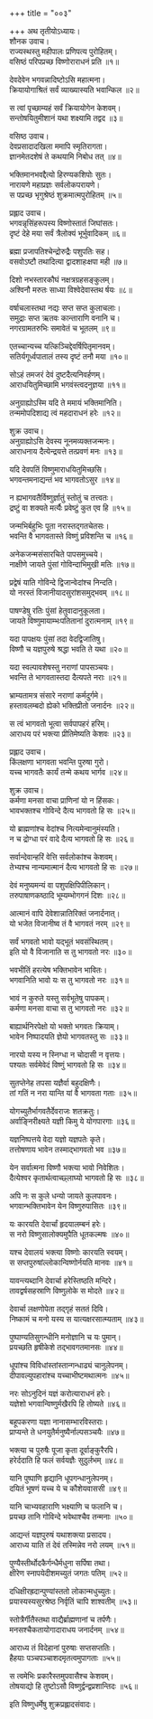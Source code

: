 +++
title = "००३"

+++
अथ तृतीयोऽध्यायः।  
शौनक उवाच।  
राज्यस्थस्तु महीपालः प्रणिपत्य पुरोहितम्।  
वसिष्ठं परिपप्रच्छ विष्णोराराधनं प्रति ॥१॥

देवदेवेन भगवन्नादिष्टोऽसि महात्मना।  
क्रियायोगाश्रितं सर्वं व्याख्यास्यति भवान्किल ॥२॥

स त्वां पृच्छाम्यहं सर्वं क्रियायोगेन केशवम्।  
सन्तोषयितुमीशानं यथा शक्ष्यामि तद्वद ॥३॥

वसिष्ठ उवाच।  
देवप्रसादादखिला ममापि स्मृतिरागता।  
ज्ञानमेतदशेषं ते कथयामि निबोध तत् ॥४॥

भक्तिमानभवद्दैत्यो हिरण्यकशिपोः सुतः।  
नारायणे महाप्रज्ञः सर्वलोकपरायणे।  
स पप्रच्छ भृगुश्रेष्ठं शुक्रमात्मपुरोहितम् ॥५॥

प्रह्लाद उवाच।  
भगवन्नृसिंहरूपस्य विष्णोस्तातं जिघांसतः।  
दृष्टं देहे मया सर्वं त्रैलोक्यं भूर्भुवादिकम् ॥६॥

ब्रह्मा प्रजापतिश्चेन्द्रोरुद्रैः पशुपतिः सह।  
वसवोऽष्टौ तथादित्या द्वादशाहःक्षपा मही ॥७॥

दिशो नभस्तारकौघं नक्षत्रग्रहसङ्कुलम्।  
अश्विनौ मरुतः साध्या विश्वेदेवास्तथ र्षयः ॥८॥

वर्षाचलास्तथा नद्यः सप्त सप्त कुलाचलाः।  
समुद्राः सप्त ऋतवः कान्ताराणि वनानि च।  
नगरग्रामतरुभिः समावेतं च भूतलम् ॥९॥

एतच्चान्यच्च यत्किञ्चिद्देवर्षिपितृमानवम्।  
सतिर्यगूर्ध्वपातालं तस्य दृष्टं तनौ मया ॥१०॥

सोऽहं तमजरं देवं दुष्टदैत्यनिवर्हणम्।  
आराधयितुमिच्छामि भगवंस्त्वदनुज्ञया ॥११॥

अनुग्राह्योऽस्मि यदि ते ममायं भक्तिमानिति।  
तन्ममोपदिशाद्य त्वं महदाराधनं हरेः ॥१२॥

शुक्र उवाच।  
अनुग्राह्योऽसि देवस्य नूनमव्यक्तजन्मनः।  
आराधनाय दैत्येन्द्रयत्ते तत्प्रवणं मनः ॥१३॥

यदि देवपतिं विष्णुमाराधयितुमिच्छसि।  
भगवन्तमनाद्यन्तं भव भागवतोऽसुर ॥१४॥

न ह्यभागवतैर्विष्णुर्ज्ञातुं स्तोतुं च तत्त्वतः।  
द्रष्टुं वा शक्यते मर्त्यैः प्रवेष्टुं कुत एव हि ॥१५॥

जन्मभिर्बहुभिः पूता नरास्तद्गतचेतसः।  
भवन्ति वै भागवतास्ते विष्णुं प्रविशन्ति च ॥१६॥

अनेकजन्मसंसारचिते पापसमुच्चये।  
नाक्षीणे जायते पुंसां गोविन्दाभिमुखी मतिः ॥१७॥

प्रद्वेषं याति गोविन्दे द्विजान्वेदांश्च निन्दति।  
यो नरस्तं विजानीयादसुरांशसमुद्भवम् ॥१८॥

पाषण्डेषु रतिः पुंसां हेतुवादानुकूलता।  
जायते विष्णुमायाम्भःपतितानां दुरात्मनाम् ॥१९॥

यदा पापक्षयः पुंसां तदा वेदद्विजातिषु।  
विष्णौ च यज्ञपुरुषे श्रद्धा भवति ते यथा ॥२०॥

यदा स्वल्पावशेषस्तु नराणां पापसञ्चयः।  
भवन्ति ते भागवतास्तदा दैत्यपते नराः ॥२१॥

भ्राम्यतामत्र संसारे नराणां कर्मदुर्गमे।  
हस्तावलम्बदो ह्येको भक्तिप्रीतो जनार्दनः ॥२२॥

स त्वं भागवतो भूत्वा सर्वपापहरं हरिम्।  
आराधय परं भक्त्या प्रीतिमेष्यति केशवः ॥२३॥

प्रह्लाद उवाच।  
किंलक्षणा भागवता भवन्ति पुरुषा गुरो।  
यच्च भागवतैः कार्यं तन्मे कथय भार्गव ॥२४॥

शुक्र उवाच।  
कर्मणा मनसा वाचा प्राणिनां यो न हिंसकः।  
भावभक्तश्च गोविन्दे दैत्य भागवतो हि सः ॥२५॥

यो ब्राह्मणांश्च वेदांश्च नित्यमेन्वानुमंस्यति।  
न च द्रोग्धा परं वादे दैत्य भागवतो हि सः ॥२६॥

सर्वान्देवान्हरिं वेत्ति सर्वलोकांश्च केशवम्।  
तेभ्यश्च नान्यमात्मानं दैत्य भागवतो हि सः ॥२७॥

देवं मनुष्यमन्यं वा पशुपक्षिपिपीलिकान्।  
तरुपाषाणकष्ठादि भूम्यम्भोगगनं दिशः ॥२८॥

आत्मानं वापि देवेशान्नातिरिक्तं जनार्दनात्।  
यो भजेत विजानीष्व तं वै भागवतं नरम् ॥२९॥

सर्वं भगवतो भावो यद्भूतं भवसंस्थितम्।  
इति यो वै विजानाति स तु भागवतो नरः ॥३०॥

भवभीतिं हरत्येष भक्तिभावेन भावितः।  
भगवानिति भावो यः स तु भागवतो नरः ॥३१॥

भावं न कुरुते यस्तु सर्वभूतेषु पापकम्।  
कर्मणा मनसा वाचा स तु भागवतो नरः ॥३२॥

बाह्यार्थनिरपेक्षो यो भक्तो भगवतः क्रियाम्।  
भावेन निष्पादयति ज्ञेयो भागवतस्तु सः ॥३३॥

नारयो यस्य न स्निग्धा न चोदासी न वृत्तयः।  
पश्यतः सर्वमेवेदं विष्णुं भागवतो हि सः ॥३४॥

सुतप्तेनेह तपसा यज्ञैर्वा बहुदक्षिणैः।  
तां गतिं न नरा यान्ति यां वै भागवता गताः ॥३५॥

योगच्युतैर्भागवतैर्देवराजः शतक्रतुः।  
अर्वाङ्निरीक्ष्यते यज्ञी किमु ये योगपारगाः ॥३६॥

यज्ञनिष्पत्तये वेदा यज्ञो यज्ञपतेः कृते।  
तत्तोषणाय भावेन तस्माद्भागवतो भव ॥३७॥

येन सर्वात्मना विष्णौ भक्त्या भावो निवेशितः।  
दैत्येश्वर कृतार्थत्वाच्छ्लाघ्यो भागवतो हि सः ॥३८॥

अपि नः स कुले धन्यो जायते कुलपावनः।  
भगवान्भक्तिभावेन येन विष्णुरुपासितः ॥३९॥

यः कारयति देवार्चां हृदयालम्बनं हरेः।  
स नरो विष्णुसालोक्यमुपैति धूतकल्मषः ॥४०॥

यश्च देवालयं भक्त्या विष्णोः कारयति स्वयम्।  
स सप्तपुरुषांल्लोकान्विष्णोर्नयति मानवः ॥४१॥

यावन्त्यब्दानि देवार्चा हरेस्तिष्ठति मन्दिरे।  
तावद्वर्षसहस्राणि विष्णुलोके स मोदते ॥४२॥

देवार्चा लक्षणोपेता तद्गृहं सततं दिवि।  
निष्कामं च मनो यस्य स यात्यक्षरसात्म्यताम् ॥४३॥

पुष्पाण्यतिसुगन्धीनि मनोज्ञानि च यः पुमान्।  
प्रयच्छति हृषीकेशे तद्भावगतमानसः ॥४४॥

धूपांश्च विविधांस्तांस्तान्गन्धाढ्यं चानुलेपनम्।  
दीपावल्युपहारांश्च यच्चाभीष्टमथात्मनः ॥४५॥

नरः सोऽनुदिनं यज्ञं करोत्याराधनं हरेः।  
यज्ञेशो भगवान्विष्णुर्मखैरपि हि तोष्यते ॥४६॥

बहूपकरणा यज्ञा नानासम्भारविस्तराः।  
प्राप्यन्ते ते धनयुतैर्मनुष्यैर्नाल्पसञ्चयैः ॥४७॥

भक्त्या च पुरुषैः पूजा कृता दूर्वाङ्कुरैरपि।  
हरेर्ददाति हि फलं सर्वयज्ञैः सुदुर्लभम् ॥४८॥

यानि पुष्पाणि हृद्यानि धूपगन्धानुलेपनम्।  
दयितं भूषणं यच्च ये च कौशेयवाससी ॥४९॥

यानि चाभ्यवहाराणि भक्ष्याणि च फलानि च।  
प्रयच्छ तानि गोविन्दे भवेथाश्चैव तन्मनाः ॥५०॥

आद्यन्तं यज्ञपुरुषं यथाशक्त्या प्रसादय।  
आराध्य याति तं देवं तस्मिन्नेव नरो लयम् ॥५१॥

पुण्यैस्तीर्थोदकैर्गन्धैर्मधुना सर्पिषा तथा।  
क्षीरेण स्नापयेदीशमच्युतं जगतः पतिम् ॥५२॥

दधिक्षीरह्रदान्पुण्यांस्ततो लोकान्मधुच्युतः।  
प्रयास्यस्यसुरश्रेष्ठ निर्वृतिं चापि शाश्वतीम् ॥५३॥

स्तोत्रैर्गीतैस्तथा वाद्यैर्ब्राह्मणानां च तर्पणैः।  
मनसश्चैकतायोगादाराधय जनार्दनम् ॥५४॥

आराध्य तं विदेहानां पुरुषाः सप्तसप्ततिः।  
हैहयाः पञ्चपञ्चाशदमृतत्वमुपागताः ॥५५॥

स त्वमेभिः प्रकारैस्तमुपवासैश्च केशवम्।  
तोषयाद्यो हि तुष्टोऽसौ विष्णुर्द्वन्द्वप्रशान्तिदः ॥५६॥

इति विष्णुधर्मेषु शुक्रप्रह्लादसंवादः।  
